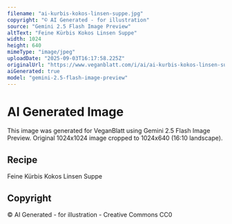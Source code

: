```yaml
---
filename: "ai-kurbis-kokos-linsen-suppe.jpg"
copyright: "© AI Generated - for illustration"
source: "Gemini 2.5 Flash Image Preview"
altText: "Feine Kürbis Kokos Linsen Suppe"
width: 1024
height: 640
mimeType: "image/jpeg"
uploadDate: "2025-09-03T16:17:58.225Z"
originalUrl: "https://www.veganblatt.com/i/ai/ai-kurbis-kokos-linsen-suppe.jpg"
aiGenerated: true
model: "gemini-2.5-flash-image-preview"
---
```


# AI Generated Image

This image was generated for VeganBlatt using Gemini 2.5 Flash Image Preview.
Original 1024x1024 image cropped to 1024x640 (16:10 landscape).

## Recipe
Feine Kürbis Kokos Linsen Suppe

## Copyright
© AI Generated - for illustration - Creative Commons CC0
